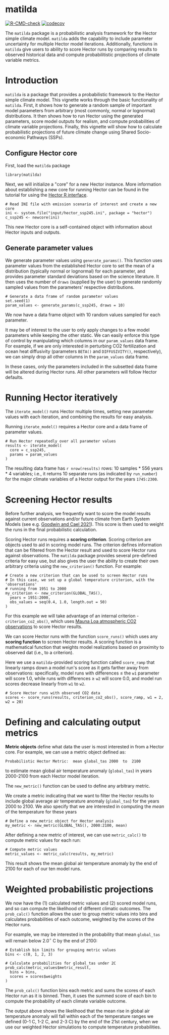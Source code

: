 
<!-- README.md is generated from README.Rmd. Please edit that file -->

# matilda

<!-- badges: start -->

[![R-CMD-check](https://github.com/jk-brown/matilda/actions/workflows/R-CMD-check.yaml/badge.svg)](https://github.com/jk-brown/matilda/actions/workflows/R-CMD-check.yaml) [![codecov](https://codecov.io/gh/jk-brown/matilda/branch/main/graph/badge.svg?token=4XiWRQQypv)](https://codecov.io/gh/jk-brown/matilda)

<!-- badges: end -->

The `matilda` package is a probabilistic analysis framework for the Hector simple climate model. `matilda` adds the capability to include parameter uncertainty for multiple Hector model iterations. Additionally, functions in `matilda` give users to ability to score Hector runs by comparing results to observed historical data and  compute probabilitistic projections of climate variable metrics.  

# Introduction

`matilda` is a package that provides a probabilistic framework to the Hector simple climate model. 
This vignette works through the basic functionality of `matilda`. 
First, it shows how to generate a random sample of important model parameters from arbitrary (most commonly, normal or lognormal) distributions. 
It then shows how to run Hector using the generated parameters, score model outputs for realism, and compute probabilities of climate variable projections.
Finally, this vignette will show how to calculate probabilistic projections of future climate change using Shared Socio-economic Pathways (SSPs).

#### 

## Configure Hector core

First, load the `matilda` package

```{r setup}
library(matilda)
```

Next, we will initialize a "core" for a new Hector instance. 
More information about establishing a new core for running Hector can be found in the tutorial for using the [Hector R interface](https://jgcri.github.io/hector/articles/intro-to-hector.html).

```{r}
# Read INI file with emission scenario of interest and create a new core
ini <- system.file("input/hector_ssp245.ini", package = "hector")
c_ssp245 <- newcore(ini)
```

This new Hector core is a self-contained object with information about Hector inputs and outputs.

## Generate parameter values

We generate parameter values using `generate_params()`. 
This function uses parameter values from the established Hector core to set the mean of a distribution (typically normal or lognormal) for each parameter, and provides parameter standard deviations based on the science literature.
It then uses the number of `draws` (supplied by the user) to generate randomly sampled values from the parameters' respective distributions.

```{r}
# Generate a data frame of random parameter values
set.seed(1)
param_values <- generate_params(c_ssp245, draws = 10)
```

We now have a data frame object with 10 random values sampled for each parameter.

It may be of interest to the user to only apply changes to a few model parameters while keeping the other static. We can easily enforce this type of control by manipulating which columns in our `param_values` data frame. For example, if we are only interested in perturbing CO2 fertilization and ocean heat diffusivity (parameters `BETA()` and `DIFFUSIVITY()`, respectively), we can simply drop all other columns in the `param_values` data frame.

In these cases, only the parameters included in the subsetted data frame will be altered during Hector runs. All other parameters will follow Hector defaults.

# Running Hector iteratively

The `iterate_model()` runs Hector multiple times, setting new parameter values with each iteration, and combining the results for easy analysis.

Running `iterate_model()` requires a Hector core and a data frame of parameter values.

```{r}
# Run Hector repeatedly over all parameter values
results <- iterate_model(
  core = c_ssp245,
  params = param_values
)
```

The resulting data frame has `r nrow(results)` rows: 10 samples * 556 years * 4 variables; i.e., it returns 10 separate runs (as indicated by `run_number`) for the major climate variables of a Hector output for the years `1745:2300`.

# Screening Hector results

Before further analysis, we frequently want to score the model results against current observations and/or future climate from Earth System Models (see e.g. [Goodwin and Cael 2021](https://esd.copernicus.org/articles/12/709/2021/)).
This score is then used to weight the runs in the final probabilistic calculation.

Scoring Hector runs requires a **scoring criterion**. Scoring criterion are objects used to aid in scoring model runs. The criterion defines information that can be filtered from the Hector result and used to score Hector runs against observations. The `matilda` package provides several pre-defined criteria for easy use, but also gives the user the ability to create their own arbitrary criteria using the `new_criterion()` function. For example:

```{r}
# Create a new criterion that can be used to screen Hector runs
# In this case, we set up a global temperature criterion, with the 'observations'
# running from 1951 to 2000
my_criterion <- new_criterion(GLOBAL_TAS(),
  years = 1951:2000,
  obs_values = seq(0.4, 1.0, length.out = 50)
)

```

For this example we will take advantage of an internal criterion - `criterion_co2_obs()`, which uses [Mauna Loa atmospheric CO2 observations](https://gml.noaa.gov/ccgg/trends/) to score Hector results.

We can score Hector runs with the function `score_runs()` which uses any **scoring function** to screen Hector results. A scoring function is a mathematical function that weights model realizations based on proximity to observed dat (i.e., to a criterion).

Here we use a `matilda`-provided scoring function called `score_ramp` that linearly ramps down a model run's score as it gets farther away from observations: specifically, model runs with differences $\le$ the `w1` parameter will score 1.0, while runs with differences $\ge$ `w2` will score 0.0, and model run scores decrease linearly from `w1` to `w2`.

```{r}
# Score Hector runs with observed CO2 data
scores <- score_runs(results, criterion_co2_obs(), score_ramp, w1 = 2, w2 = 20)

```
#### 

# Defining and calculating output metrics

**Metric objects** define what data the user is most interested in from a Hector core. For example, we can use a metric object defined as:

`Probabilistic Hector Metric:  mean global_tas 2000  to  2100`

to estimate mean global air temperature anomaly (`global_tas`) in years 2000-2100 from each Hector model iteration.

The `new_metric()` function can be used to define any arbitrary metric.

We create a metric indicating that we want to filter the Hector results to include global average air temperature anomaly (`global_tas`) for the years 2000 to 2100. We also specify that we are interested in computing the _mean_ of the temperature for these years

```{r}
# Define a new_metric object for Hector analysis
my_metric <- new_metric(GLOBAL_TAS(), 2000:2100, mean)

```

After defining a new metric of interest, we can use `metric_calc()` to compute metric values for each run:

```{r}
# Compute metric values
metric_values <- metric_calc(results, my_metric)

```

This result shows the mean global air temperature anomaly by the end of 2100 for each of our ten model runs.

#### 

# Weighted probabilistic projections

We now have the (1) calculated metric values and (2) scored model runs, and so can compute the likelihood of different climatic outcomes. The `prob_calc()` function allows the user to group metric values into bins and calculates probabilities of each outcome, weighted by the scores of the Hector runs.

For example, we may be interested in the probability that mean `global_tas` will remain below 2.0$^\circ$ C by the end of 2100:

```{r}
# Establish bin limits for grouping metric values
bins <- c(0, 1, 2, 3)

# Calculate probabilities for global_tas under 2C
prob_calc(metric_values$metric_result,
  bins = bins,
  scores = scores$weights
)
```

The `prob_calc()` function bins each metric and sums the scores of each Hector run as it is binned. Then, it uses the summed score of each bin to compute the probability of each climate variable outcome.

The output above shows the likelihood that the mean rise in global air temperature anomaly will fall within each of the temperature ranges we defined (0-1 C, 1-2 C, and 2-3 C) by the end of the 21st century, when we use our weighted Hector simulations to compute temperature probabilities.
